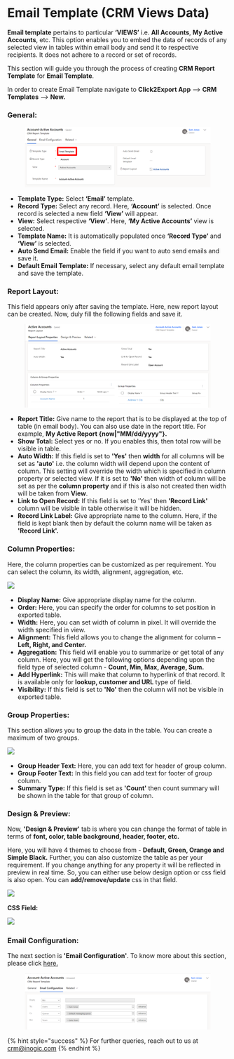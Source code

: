 # Email Template (CRM Views Data)

**Email template** pertains to particular **‘VIEWS’** i.e. **All Accounts**, **My Active Accounts**, etc. This option enables you to embed the data of records of any selected view in tables within email body and send it to respective recipients.  It does not adhere to a record or set of records.

This section will guide you through the process of creating **CRM Report Template** for **Email Template**.

In order to create Email Template navigate to **Click2Export App** --> **CRM Templates** --> **New.**

### **General:**

<figure><img src="../../../.gitbook/assets/32.1.png" alt=""><figcaption></figcaption></figure>

* **Template Type:** Select **‘Email’** template.&#x20;
* **Record Type:** Select any record. Here, **‘Account’** is selected. Once record is selected a new field **‘View’** will appear.&#x20;
* **View:** Select respective **‘View’**. Here, **‘My Active Accounts’** view is selected.&#x20;
* **Template Name:** It is automatically populated once **‘Record Type’** and **‘View’** is selected.&#x20;
* **Auto Send Email:** Enable the field if you want to auto send emails and save it.&#x20;
* **Default Email Template:** If necessary, select any default email template and save the template.&#x20;

### **Report Layout:**&#x20;

This field appears only after saving the template. Here, new report layout can be created. Now, duly fill the following fields and save it.

<figure><img src="../../../.gitbook/assets/32.3.png" alt=""><figcaption></figcaption></figure>

* **Report Title:** Give name to the report that is to be displayed at the top of table (in email body). You can also use date in the report title. For example, **My Active Report {now|"MM/dd/yyyy"}.**&#x20;
* **Show Total:** Select yes or no. If you enables this, then total row will be visible in table.&#x20;
* **Auto Width:** If this field is set to **'Yes'** then **width** for all columns will be set as **'auto'** i.e. the column width will  depend upon the content of column. This setting will override the width which is specified in column property or selected view. If it is set to **'No'** then width of column will be set as per the **column property** and if this is also not created then width will be taken from **View**.&#x20;
* **Link to Open Record:** If this field is set to 'Yes' then **'Record Link'** column will be visible in table otherwise it will be hidden.&#x20;
* **Record Link Label:** Give appropriate name to the column. Here, if the field is kept blank then by default the column name will be taken as **'Record Link'.**&#x20;

### **Column Properties:**&#x20;

Here, the column properties can be customized as per requirement. You can select the column, its width, alignment, aggregation, etc.

![](<../../../.gitbook/assets/Email Tem\_3.png>)

* **Display Name:** Give appropriate display name for the column.&#x20;
* **Order:** Here, you can specify the order for columns to set position in exported table.&#x20;
* **Width:** Here, you can set width of column in pixel. It will override the width specified in view.&#x20;
* **Alignment:** This field allows you to change the alignment for column – **Left, Right, and Center.**&#x20;
* **Aggregation:** This field will enable you to summarize or get total of any column. Here, you will get the following options depending upon the field type of selected column - **Count, Min, Max, Average, Sum.** &#x20;
* **Add Hyperlink:** This will make that column to hyperlink of that record. It is available only for **lookup, customer and URL** type of field.&#x20;
* **Visibility:** If this field is set to **'No'** then the column will not be visible in exported table.

### **Group Properties:**

This section allows you to group the data in the table. You can create a maximum of two groups.&#x20;

![](<../../../.gitbook/assets/Email Tem\_4.png>)

* **Group Header Text:** Here, you can add text for header of group column.&#x20;
* **Group Footer Text:** In this field you can add text for footer of group column.&#x20;
* **Summary Type:** If this field is set as **'Count'** then count summary will be shown in the table for that group of column.

### Design & Preview:

Now, **'Design & Preview'** tab is where you can change the format of table in terms of **font, color, table background, header, footer, etc.**

Here, you will have 4 themes to choose from - **Default, Green, Orange and Simple Black.** Further, you can also customize the table as per your requirement. If you change anything for any property it will be reflected in preview in real time. So, you can either use below design option or css field is also open. You can **add/remove/update** css in that field.

![](<../../../.gitbook/assets/Email Tem\_5.png>)

**CSS Field:**

![](<../../../.gitbook/assets/Email Tem\_6.png>)

### Email Configuration:

The next section is **'Email Configuration'**. To know more about this section, please click [here.](https://docs.inogic.com/click2export/configuration/email-configuration)

<figure><img src="../../../.gitbook/assets/32.2.png" alt=""><figcaption></figcaption></figure>

{% hint style="success" %}
For further queries, reach out to us at [crm@inogic.com](mailto:crm@inogic.com)
{% endhint %}
